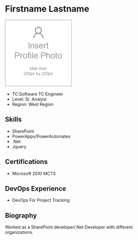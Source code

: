 # Firstname Lastname

![Profile](./image/profile.png)

* TC:Software TC Engineer
* Level: Sr. Analyst
* Region: West Region

## Skills

* SharePoint
* PowerApps/PowerAutomates
* .Net
* Jquery


## Certifications

* Microsoft 2010 MCTS


## DevOps Experience

* DevOps For Project Tracking

## Biography
Worked as a SharePoint developer/.Net Developer with different organizations.


